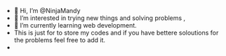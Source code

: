 - 👋 Hi, I’m @NinjaMandy
- 👀 I’m interested in trying new things and solving problems , 
- 🌱 I’m currently learning web development.
- This is just for to store my codes and if you have bettere soloutions for  the problems feel free to add it.
-

<!---
NinjaMandy/NinjaMandy is a ✨ special ✨ repository because its `README.md` (this file) appears on your GitHub profile.
You can click the Preview link to take a look at your changes.
--->
